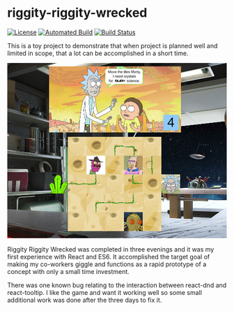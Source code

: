 # riggity-riggity-wrecked

[![License](https://img.shields.io/github/license/querry43/riggity-riggity-wrecked.svg)](LICENSE)
[![Automated Build](https://img.shields.io/docker/automated/qrry/riggity-riggity-wrecked.svg)](https://hub.docker.com/r/qrry/riggity-riggity-wrecked/)
[![Build Status](https://img.shields.io/docker/build/qrry/riggity-riggity-wrecked.svg)](https://hub.docker.com/r/qrry/riggity-riggity-wrecked/)

This is a toy project to demonstrate that when project is planned well and limited in scope, that a lot can be accomplished in a short time.

![Screenshot](/screenshot.png)

Riggity Riggity Wrecked was completed in three evenings and it was my first experience with React and ES6.  It accomplished the target goal of making my co-workers giggle and functions as a rapid prototype of a concept with only a small time investment.

There was one known bug relating to the interaction between react-dnd and react-tooltip.  I like the game and want it working well so some small additional work was done after the three days to fix it.
